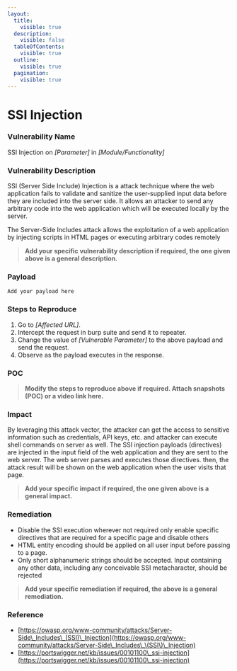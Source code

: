 ```yaml
---
layout:
  title:
    visible: true
  description:
    visible: false
  tableOfContents:
    visible: true
  outline:
    visible: true
  pagination:
    visible: true
---
```


# **SSI Injection**

### **Vulnerability Name**

SSI Injection on _\[Parameter]_ in _\[Module/Functionality]_

### **Vulnerability Description**

SSI (Server Side Include) Injection is a attack technique where the web application fails to validate and sanitize the user-supplied input data before they are included into the server side. It allows an attacker to send any arbitrary code into the web application which will be executed locally by the server.

The Server-Side Includes attack allows the exploitation of a web application by injecting scripts in HTML pages or executing arbitrary codes remotely

> **Add your specific vulnerability description if required, the one given above is a general description.**

### **Payload**

```
Add your payload here
```

### **Steps to Reproduce**

1. Go to _\[Affected URL]_.
2. Intercept the request in burp suite and send it to repeater.
3. Change the value of _\[Vulnerable Parameter]_ to the above payload and send the request.
4. Observe as the payload executes in the response.

### **POC**

> **Modify the steps to reproduce above if required. Attach snapshots (POC) or a video link here.**

### **Impact**

By leveraging this attack vector, the attacker can get the access to sensitive information such as credentials, API keys, etc. and attacker can execute shell commands on server as well. The SSI injection payloads (directives) are injected in the input field of the web application and they are sent to the web server. The web server parses and executes those directives. then, the attack result will be shown on the web application when the user visits that page.

> **Add your specific impact if required, the one given above is a general impact.**

### **Remediation**

* Disable the SSI execution wherever not required only enable specific directives that are required for a specific page and disable others&#x20;
* HTML entity encoding should be applied on all user input before passing to a page.
* Only short alphanumeric strings should be accepted. Input containing any other data, including any conceivable SSI metacharacter, should be rejected

> **Add your specific remediation if required, the above is a general remediation.**

### **Reference**

* [https://owasp.org/www-community/attacks/Server-Side\_Includes\_(SSI)\_Injection](https://owasp.org/www-community/attacks/Server-Side\_Includes\_\(SSI\)\_Injection)
* [https://portswigger.net/kb/issues/00101100\_ssi-injection](https://portswigger.net/kb/issues/00101100\_ssi-injection)
